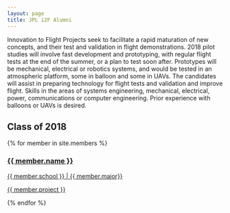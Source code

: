 ```yaml
---
layout: page
title: JPL i2F Alumni
---
```


Innovation to Flight Projects seek to facilitate a rapid maturation of new concepts, and their test and validation in flight demonstrations. 2018 pilot studies will involve fast development and prototyping, with regular flight tests at the end of the summer, or a plan to test soon after. Prototypes will be mechanical, electrical or robotics systems, and would be tested in an atmospheric platform, some in balloon and some in UAVs. The candidates will assist in preparing technology for flight tests and validation and improve flight. Skills in the areas of systems engineering, mechanical, electrical, power, communications or computer engineering. Prior experience with balloons or UAVs is desired. 

## Class of 2018

<section class="people">
	{% for member in site.members %}
	<a href="{{ site.baseurl }}{{ member.url }}">
		<span class="image">
			<img src="images/headshots/{{ member.image }}" alt="" />
		</span>
		<h3>{{ member.name }}</h3>
		<p>{{ member.school }} | {{ member.major}}</p>
		<p>{{ member.project }}</p>
	</a>
	{% endfor %}
</section>

<br>


